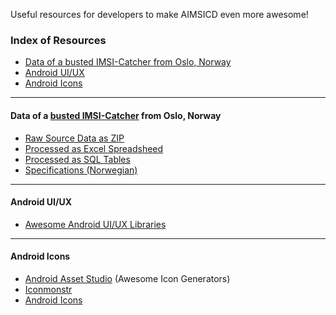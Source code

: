 Useful resources for developers to make AIMSICD even more awesome!

### Index of Resources

* [Data of a busted IMSI-Catcher from Oslo, Norway](https://github.com/SecUpwN/Android-IMSI-Catcher-Detector/wiki/Resources#data-of-a-busted-imsi-catcher-from-oslo-norway)
* [Android UI/UX](https://github.com/SecUpwN/Android-IMSI-Catcher-Detector/wiki/Resources#android-uiux)
* [Android Icons](https://github.com/SecUpwN/Android-IMSI-Catcher-Detector/wiki/Resources#android-icons)

---

#### Data of a [busted IMSI-Catcher](https://translate.google.com/translate?sl=auto&tl=en&js=y&prev=_t&hl=en&ie=UTF-8&u=http%3A%2F%2Fwww.aftenposten.no%2Fmeninger%2Fkommentarer%2FDerfor-publiserer-Aftenposten-hele-datagrunnlaget-for-mobilspionasje-sakene-7849555.html&edit-text=) from Oslo, Norway

* [Raw Source Data as ZIP](http://mm.aftenposten.no/2015/01/05-mobov/files/source.zip)
* [Processed as Excel Spreadsheed](http://mm.aftenposten.no/2015/01/05-mobov/files/csv.zip)
* [Processed as SQL Tables](http://mm.aftenposten.no/2015/01/05-mobov/files/tables.sql.zip)
* [Specifications (Norwegian)](http://mm.aftenposten.no/2015/01/05-mobov/files/teknisk_beskrivelse.pdf)

---

#### Android UI/UX

* [Awesome Android UI/UX Libraries](https://github.com/wasabeef/awesome-android-ui)

---

#### Android Icons

* [Android Asset Studio](https://romannurik.github.io/AndroidAssetStudio/) (Awesome Icon Generators)
* [Iconmonstr](http://iconmonstr.com/)
* [Android Icons](http://www.androidicons.com/)